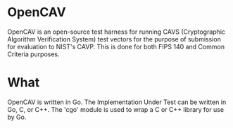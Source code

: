 # OpenCAV
OpenCAV is an open-source test harness for running CAVS (Cryptographic Algorithm Verification System) test vectors for the purpose of submission for evaluation to NIST's CAVP. This is done for both FIPS 140 and Common Criteria purposes.

# What
OpenCAV is written in Go. The Implementation Under Test can be written in Go, C, or C++. The 'cgo' module is used to wrap a C or C++ library for use by Go.
